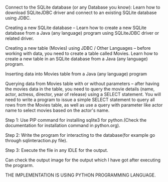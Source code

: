 Connect to the SQLite database (or any Database you know): Learn how to download SQLiteJDBC driver and connect to an existing SQLite database using JDBC.

Creating a new SQLite database – Learn how to create a new SQLite database from a Java (any language) program using SQLiteJDBC driver or related driver.

Creating a new table (Movies) using JDBC / Other Languages – before working with data, you need to create a table called Movies. Learn how to create a new table in an SQLite database from a Java (any language) program.

Inserting data into Movies table from a Java (any language) program

Querying data from Movies table with or without parameters – after having the movies data in the table, you need to query the movie details (name, actor, actress, director, year of release) using a SELECT statement. You will need to write a program to issue a simple SELECT statement to query all rows from the Movies table, as well as use a query with parameter like actor name to select movies based on the actor's name.

Step 1: Use PIP command for installing sqlite3 for python.(Check the documentation for installation command in python.org).

Step 2: Write the program for interacting to the database(for example go through sqlinteraction.py file).

Step 3: Execute the file in any IDLE for the output.

Can check the output image for the output which I have got after executing the prograrm.

THE IMPLEMENTATION IS USING PYTHON PROGRAMMING LANGUAGE.


